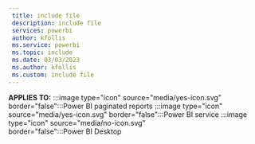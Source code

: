 ```yaml
---
 title: include file
 description: include file
 services: powerbi
 author: kfollis
 ms.service: powerbi
 ms.topic: include
 ms.date: 03/03/2023
 ms.author: kfollis
 ms.custom: include file
---
```


**APPLIES TO:** :::image type="icon" source="media/yes-icon.svg" border="false":::Power&nbsp;BI&nbsp;paginated&nbsp;reports :::image type="icon" source="media/yes-icon.svg" border="false":::Power&nbsp;BI&nbsp;service :::image type="icon" source="media/no-icon.svg" border="false":::Power&nbsp;BI&nbsp;Desktop